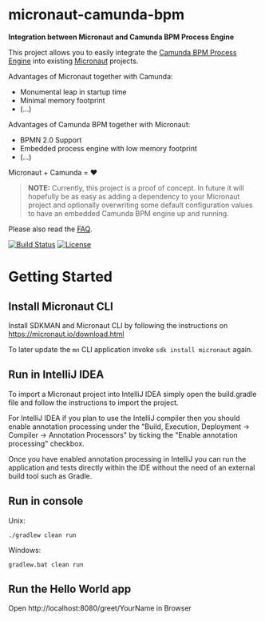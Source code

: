 # micronaut-camunda-bpm
**Integration between Micronaut and Camunda BPM Process Engine**

This project allows you to easily integrate the [Camunda BPM Process Engine](https://camunda.com/products/bpmn-engine/) into existing [Micronaut](https://micronaut.io) projects.

Advantages of Micronaut together with Camunda:
* Monumental leap in startup time
* Minimal memory footprint
* (...)

Advantages of Camunda BPM together with Micronaut:
* BPMN 2.0 Support
* Embedded process engine with low memory footprint
* (...)

Micronaut + Camunda = :heart:

> **NOTE:**
> Currently, this project is a proof of concept. In future it will hopefully be as easy as adding a dependency to your Micronaut project and optionally overwriting some default configuration values to have an embedded Camunda BPM engine up and running.

Please also read the [FAQ](FAQ.md).

[![Build Status](https://api.travis-ci.org/NovatecConsulting/micronaut-camunda-bpm.svg?branch=master)](https://travis-ci.org/NovatecConsulting/micronaut-camunda-bpm)
[![License](http://img.shields.io/:license-apache-blue.svg)](http://www.apache.org/licenses/LICENSE-2.0.html)

# Getting Started
## Install Micronaut CLI
Install SDKMAN and Micronaut CLI by following the instructions on https://micronaut.io/download.html

To later update the `mn` CLI application invoke `sdk install micronaut` again.

## Run in IntelliJ IDEA

To import a Micronaut project into IntelliJ IDEA simply open the build.gradle file and follow the instructions to import the project.

For IntelliJ IDEA if you plan to use the IntelliJ compiler then you should enable annotation processing under the "Build, Execution, Deployment → Compiler → Annotation Processors" by ticking the "Enable annotation processing" checkbox.

Once you have enabled annotation processing in IntelliJ you can run the application and tests directly within the IDE without the need of an external build tool such as Gradle.

## Run in console

Unix:
```
./gradlew clean run
```

Windows:

```
gradlew.bat clean run
```

## Run the Hello World app

Open http://localhost:8080/greet/YourName in Browser